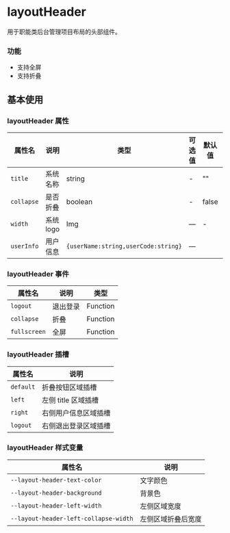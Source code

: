 <!--
 * @Author: weichunpei
 * @Date: 2023-10-20 09:30:23
 * @LastEditors: weichunpei
 * @LastEditTime: 2023-11-16 11:05:14
 * @Description: layoutHeader 组件
-->

# layoutHeader

用于职能类后台管理项目布局的头部组件。

### 功能

- 支持全屏
- 支持折叠

## 基本使用

<demo src="./basic.vue"></demo>

### layoutHeader 属性

| 属性名     | 说明      | 类型                                | 可选值 | 默认值 | 备注 |
| ---------- | --------- | ----------------------------------- | ------ | ------ | ---- |
| `title`    | 系统名称  | string                              | -      | ""     |      |
| `collapse` | 是否折叠  | boolean                             | -      | false  |      |
| `width`    | 系统 logo | Img                                 | —      | -      |      |
| `userInfo` | 用户信息  | `{userName:string,userCode:string}` | —      |        |

### layoutHeader 事件

| 属性名       | 说明     | 类型     |
| ------------ | -------- | -------- |
| `logout`     | 退出登录 | Function |
| `collapse`   | 折叠     | Function |
| `fullscreen` | 全屏     | Function |

### layoutHeader 插槽

| 属性名    | 说明                 |
| --------- | -------------------- |
| `default` | 折叠按钮区域插槽     |
| `left`    | 左侧 title 区域插槽  |
| `right`   | 右侧用户信息区域插槽 |
| `logout`  | 右侧退出登录区域插槽 |

### layoutHeader 样式变量

| 属性名                                | 说明               |
| ------------------------------------- | ------------------ |
| `--layout-header-text-color`          | 文字颜色           |
| `--layout-header-background`          | 背景色             |
| `--layout-header-left-width`          | 左侧区域宽度       |
| `--layout-header-left-collapse-width` | 左侧区域折叠后宽度 |
